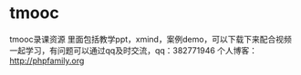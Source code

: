 # tmooc
tmooc录课资源
里面包括教学ppt，xmind，案例demo，可以下载下来配合视频一起学习，有问题可以通过qq及时交流，qq：382771946
个人博客：http://phpfamily.org
